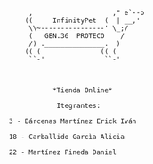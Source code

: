  




						     ,                    ," e`--o
						    ((     InfinityPet  (  | __,'
						     \\~----------------' \_;/
						     (   GEN.36  PROTECO    /
						     /) ._______________.  )
						    (( (               (( (
						     ``-'               ``-'



						     	   *Tienda Online*

						    		Itegrantes:

						3 - Bárcenas Martínez Erick Iván

						18 - Carballido Garcìa Alicia

						22 - Martínez Pineda Daniel




